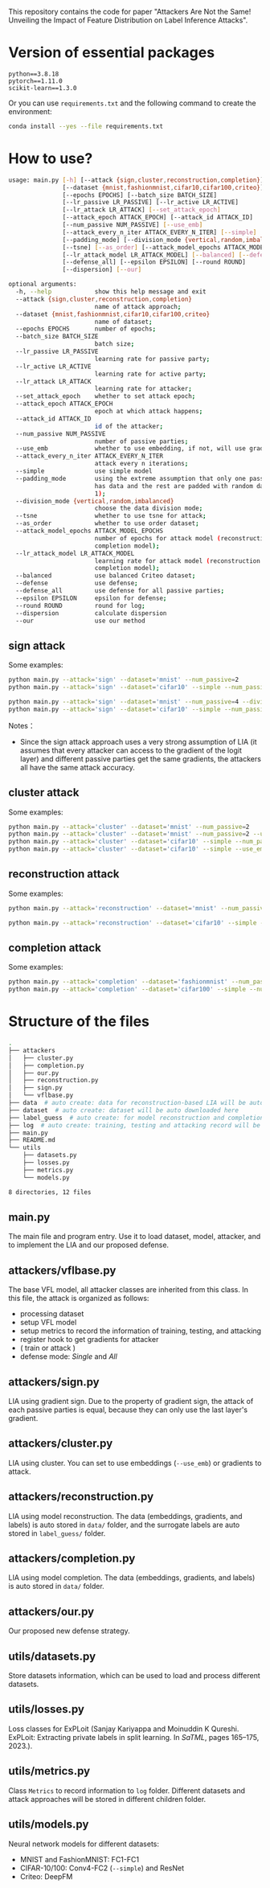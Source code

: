 This repository contains the code for paper "Attackers Are Not the Same! Unveiling the Impact of Feature Distribution on Label Inference Attacks".

# Version of essential packages

```text
python==3.8.18
pytorch==1.11.0
scikit-learn==1.3.0
```

Or you can use `requirements.txt` and the following command to create the environment:

```bash
conda install --yes --file requirements.txt
```

# How to use?

```bash
usage: main.py [-h] [--attack {sign,cluster,reconstruction,completion}]
               [--dataset {mnist,fashionmnist,cifar10,cifar100,criteo}]
               [--epochs EPOCHS] [--batch_size BATCH_SIZE]
               [--lr_passive LR_PASSIVE] [--lr_active LR_ACTIVE]
               [--lr_attack LR_ATTACK] [--set_attack_epoch]
               [--attack_epoch ATTACK_EPOCH] [--attack_id ATTACK_ID]
               [--num_passive NUM_PASSIVE] [--use_emb]
               [--attack_every_n_iter ATTACK_EVERY_N_ITER] [--simple]
               [--padding_mode] [--division_mode {vertical,random,imbalanced}]
               [--tsne] [--as_order] [--attack_model_epochs ATTACK_MODEL_EPOCHS]
               [--lr_attack_model LR_ATTACK_MODEL] [--balanced] [--defense]
               [--defense_all] [--epsilon EPSILON] [--round ROUND]
               [--dispersion] [--our]

optional arguments:
  -h, --help            show this help message and exit
  --attack {sign,cluster,reconstruction,completion}
                        name of attack approach;
  --dataset {mnist,fashionmnist,cifar10,cifar100,criteo}
                        name of dataset;
  --epochs EPOCHS       number of epochs;
  --batch_size BATCH_SIZE
                        batch size;
  --lr_passive LR_PASSIVE
                        learning rate for passive party;
  --lr_active LR_ACTIVE
                        learning rate for active party;
  --lr_attack LR_ATTACK
                        learning rate for attacker;
  --set_attack_epoch    whether to set attack epoch;
  --attack_epoch ATTACK_EPOCH
                        epoch at which attack happens;
  --attack_id ATTACK_ID
                        id of the attacker;
  --num_passive NUM_PASSIVE
                        number of passive parties;
  --use_emb             whether to use embedding, if not, will use gradients;
  --attack_every_n_iter ATTACK_EVERY_N_ITER
                        attack every n iterations;
  --simple              use simple model
  --padding_mode        using the extreme assumption that only one passive party
                        has data and the rest are padded with random data in [0,
                        1);
  --division_mode {vertical,random,imbalanced}
                        choose the data division mode;
  --tsne                whether to use tsne for attack;
  --as_order            whether to use order dataset;
  --attack_model_epochs ATTACK_MODEL_EPOCHS
                        number of epochs for attack model (reconstruction or
                        completion model);
  --lr_attack_model LR_ATTACK_MODEL
                        learning rate for attack model (reconstruction or
                        completion model);
  --balanced            use balanced Criteo dataset;
  --defense             use defense;
  --defense_all         use defense for all passive parties;
  --epsilon EPSILON     epsilon for defense;
  --round ROUND         round for log;
  --dispersion          calculate dispersion
  --our                 use our method
```

## sign attack

Some examples:

```bash
python main.py --attack='sign' --dataset='mnist' --num_passive=2
python main.py --attack='sign' --dataset='cifar10' --simple --num_passive=4

python main.py --attack='sign' --dataset='mnist' --num_passive=4 --division_mode='random'
python main.py --attack='sign' --dataset='cifar10' --simple --num_passive=4 --division_mode='imbalanced'
```

Notes：

- Since the sign attack approach uses a very strong assumption of LIA (it assumes that every attacker can access to the gradient of the logit layer) and different passive parties get the same gradients, the attackers all have the same attack accuracy.

## cluster attack

Some examples:

```bash
python main.py --attack='cluster' --dataset='mnist' --num_passive=2
python main.py --attack='cluster' --dataset='mnist' --num_passive=2 --use_emb --lr_attack=0.1 --attack_id=1
python main.py --attack='cluster' --dataset='cifar10' --simple --num_passive=4 --use_emb
python main.py --attack='cluster' --dataset='cifar10' --simple --use_emb --num_passive=4 --division_mode='imbalanced'
```

## reconstruction attack

Some examples:

```bash
python main.py --attack='reconstruction' --dataset='mnist' --num_passive=2

python main.py --attack='reconstruction' --dataset='cifar10' --simple --num_passive=2 --attack_model_epochs=100 --set_attack_epoch --attack_epoch=3
```

## completion attack

Some examples:

```bash
python main.py --attack='completion' --dataset='fashionmnist' --num_passive=2
python main.py --attack='completion' --dataset='cifar100' --simple --num_passive=4
```

# Structure of the files

```bash
.
├── attackers
│   ├── cluster.py
│   ├── completion.py
│   ├── our.py
│   ├── reconstruction.py
│   ├── sign.py
│   └── vflbase.py
├── data  # auto create: data for reconstruction-based LIA will be auto sotred here
├── dataset  # auto create: dataset will be auto downloaded here
├── label_guess  # auto create: for model reconstruction and completion
├── log  # auto create: training, testing and attacking record will be stored here
├── main.py
├── README.md
└── utils
    ├── datasets.py
    ├── losses.py
    ├── metrics.py
    └── models.py

8 directories, 12 files
```

## main.py

The main file and program entry. Use it to load dataset, model, attacker, and to implement the LIA and our proposed defense.

## attackers/vflbase.py

The base VFL model, all attacker classes are inherited from this class. In this file, the attack is organized as follows:

- processing dataset
- setup VFL model
- setup metrics to record the information of training, testing, and attacking
- register hook to get gradients for attacker
- ( train or attack )
- defense mode: *Single* and *All*

## attackers/sign.py

LIA using gradient sign. Due to the property of gradient sign, the attack of each passive parties is equal, because they can only use the last layer's gradient.

## attackers/cluster.py

LIA using cluster. You can set to use embeddings (`--use_emb`) or gradients to attack.

## attackers/reconstruction.py

LIA using model reconstruction. The data (embeddings, gradients, and labels) is auto stored in `data/` folder, and the surrogate labels are auto stored in `label_guess/` folder.

## attackers/completion.py

LIA using model completion. The data (embeddings, gradients, and labels) is auto stored in `data/` folder.

## attackers/our.py

Our proposed new defense strategy.

## utils/datasets.py

Store datasets information, which can be used to load and process different datasets.

## utils/losses.py

Loss classes for ExPLoit (Sanjay Kariyappa and Moinuddin K Qureshi. ExPLoit: Extracting private labels in split learning. In *SaTML*, pages 165–175, 2023.).

## utils/metrics.py

Class `Metrics` to record information to `log` folder. Different datasets and attack approaches will be stored in different children folder.

## utils/models.py

Neural network models for different datasets:

- MNIST and FashionMNIST: FC1-FC1
- CIFAR-10/100: Conv4-FC2 (`--simple`) and ResNet
- Criteo: DeepFM